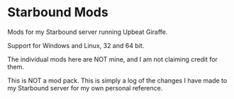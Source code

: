# Starbound Mods
Mods for my Starbound server running Upbeat Giraffe.

Support for Windows and Linux, 32 and 64 bit.

The individual mods here are NOT mine, and I am not claiming credit for them.

This is NOT a mod pack. This is simply a log of the changes I have made to my Starbound server for my own personal reference.
